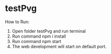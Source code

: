# testPvg
How to Run:
1. Open folder testPvg and run terminal
2. Run command npm i install
3. Run command npm start
4. The web development will start on default port.
